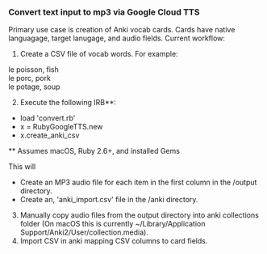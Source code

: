 ### Convert text input to mp3 via Google Cloud TTS

Primary use case is creation of Anki vocab cards. Cards have native languagage, target lanugage, and audio fields. Current workflow:

1. Create a CSV file of vocab words. For example:

le poisson, fish  
le porc, pork  
le potage, soup  

2. Execute the following IRB**:
- load 'convert.rb'
- x = RubyGoogleTTS.new
- x.create_anki_csv

** Assumes macOS, Ruby 2.6+, and installed Gems

This will 
- Create an MP3 audio file for each item in the first column in the /output directory.
- Create an, 'anki_import.csv' file in the /anki directory.


3. Manually copy audio files from the output directory into anki collections folder (On macOS this is currently ~/Library/Application Support/Anki2/User/collection.media).
4. Import CSV in anki mapping CSV columns to card fields.

